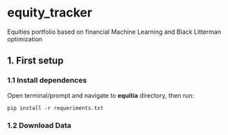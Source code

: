 # equity_tracker

Equities portfolio based on financial Machine Learning and Black Litterman optimization

## 1. First setup

### 1.1 Install dependences

Open terminal/prompt and navigate to **equitia** directory, then run:

`
pip install -r requeriments.txt
`

### 1.2 Download Data

